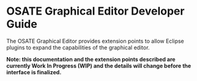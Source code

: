 # OSATE Graphical Editor Developer Guide
The OSATE Graphical Editor provides extension points to allow Eclipse plugins to expand the capabilities of the graphical editor.

**Note: this documentation and the extension points described are currently Work In Progress (WIP) and the details will change before the interface is finalized.**